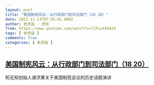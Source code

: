 ```yaml
---
layout: post
title: "美国制宪风云：从行政部门到司法部门（18 20）"
date: 2022-11-23T07:56:01.000Z
author: 老虎庙 · 虎侃
from: https://www.youtube.com/watch?v=llPsuFEGAtE
tags: [ 老虎庙 ]
comments: True
categories: [ 老虎庙 ]
---
```

<!--1669190161000-->
[美国制宪风云：从行政部门到司法部门（18 20）](https://www.youtube.com/watch?v=llPsuFEGAtE)
------

<div>
知无知创始人谌洪果关于美国制宪会议的历史话题演讲
</div>

